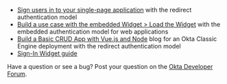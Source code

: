 * [Sign users in to your single-page application](/docs/guides/sign-into-spa/vue/main/) with the redirect authentication model
* [Build a use case with the embedded Widget > Load the Widget](/docs/guides/oie-embedded-widget-use-case-load/) with the embedded authentication model for web applications
* [Build a Basic CRUD App with Vue.js and Node](https://developer.okta.com/blog/2018/02/15/build-crud-app-vuejs-node) blog for an Okta Classic Engine deployment with the redirect authentication model
* [Sign-In Widget guide](/code/javascript/okta_sign-in_widget)

Have a question or see a bug? Post your question on the [Okta Developer Forum](https://devforum.okta.com/).